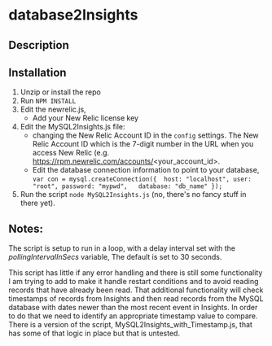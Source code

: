 # database2Insights

## Description

## Installation

1. Unzip or install the repo
2. Run ```NPM INSTALL```
3. Edit the newrelic.js,
   * Add your New Relic license key
4. Edit the MySQL2Insights.js file:
   * changing the New Relic Account ID in the ```config``` settings. The New Relic Account ID which is the 7-digit number in the URL when you access New Relic (e.g. https://rpm.newrelic.com/accounts/<your_account_id>.  
   * Edit the database connection information to point to your database,  
         ```
           var con = mysql.createConnection({ 
               host: "localhost",
               user: "root",
               password: "mypwd",  
               database: "db_name"
               });
         ```
5. Run the script ```node MySQL2Insights.js``` (no, there's no fancy stuff in there yet).
    
## Notes: 

  The script is setup to run in a loop, with a delay interval set with the _pollingIntervalInSecs_ variable, The default is set to 30 seconds. 
 
  This script has little if any error handling and there is still some functionality I am trying to add to make it handle restart conditions and to avoid reading records that have already been read. That additional functionality will check timestamps of records from Insights and then read records from the MySQL database with dates newer than the most recent event in Insights. In order to do that we need to identify an appropriate timestamp value to compare. There is a version of the script, MySQL2Insights_with_Timestamp.js, that has some of that logic  in place but that is untested. 
